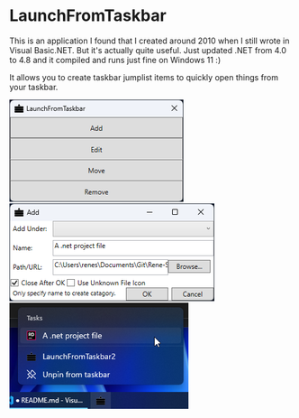 # LaunchFromTaskbar

This is an application I found that I created around 2010 when I still wrote in Visual Basic.NET. But it's actually quite useful. Just updated .NET from 4.0 to 4.8 and it compiled and runs just fine on Windows 11 :)

It allows you to create taskbar jumplist items to quickly open things from your taskbar.

![main window](readme/main.png)  
![add window](readme/add.png)  
![jumplist](readme/taskbar.png)
